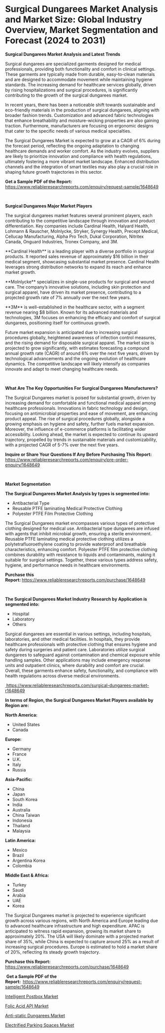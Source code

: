 <p><h1>Surgical Dungarees Market Analysis and Market Size: Global Industry Overview, Market Segmentation and Forecast (2024 to 2031)</h1></p><p><strong>Surgical Dungarees Market Analysis and Latest Trends</strong></p>
<p><p>Surgical dungarees are specialized garments designed for medical professionals, providing both functionality and comfort in clinical settings. These garments are typically made from durable, easy-to-clean materials and are designed to accommodate movement while maintaining hygiene standards. The increasing demand for healthcare services globally, driven by rising hospitalizations and surgical procedures, is significantly contributing to the growth of the surgical dungarees market.</p><p>In recent years, there has been a noticeable shift towards sustainable and eco-friendly materials in the production of surgical dungarees, aligning with broader fashion trends. Customization and advanced fabric technologies that enhance breathability and moisture-wicking properties are also gaining traction. Furthermore, manufacturers are focusing on ergonomic designs that cater to the specific needs of various medical specialties.</p><p>The Surgical Dungarees Market is expected to grow at a CAGR of 6% during the forecast period, reflecting the ongoing adaptation to changing healthcare demands and worker comfort. As the industry evolves, suppliers are likely to prioritize innovation and compliance with health regulations, ultimately fostering a more vibrant market landscape. Enhanced distribution channels and the integration of smart textiles may also play a crucial role in shaping future growth trajectories in this sector.</p></p>
<p><strong>Get a Sample PDF of the Report:&nbsp;</strong> <a href="https://www.reliableresearchreports.com/enquiry/request-sample/1648649?utm_campaign=112&utm_medium=2&utm_source=Github&utm_content=ia&utm_term=29122024&utm_id=surgical-dungarees">https://www.reliableresearchreports.com/enquiry/request-sample/1648649</a></p>
<p>&nbsp;</p>
<p><strong>Surgical Dungarees Major Market Players</strong></p>
<p><p>The surgical dungarees market features several prominent players, each contributing to the competitive landscape through innovation and product differentiation. Key companies include Cardinal Health, Halyard Health, Lohmann & Rauscher, Molnlycke, Stryker, Synergy Health, Precept Medical, Cellucap Manufacturing, Alpha Pro Tech, Dukal Corporation, Nitritex Canada, Onguard Industries, Tronex Company, and 3M.</p><p>**Cardinal Health** is a leading player with a diverse portfolio in surgical products. It reported sales revenue of approximately $16 billion in their medical segment, showcasing substantial market presence. Cardinal Health leverages strong distribution networks to expand its reach and enhance market growth.</p><p>**Molnlycke** specializes in single-use products for surgical and wound care. The company’s innovative solutions, including skin protection and surgical apparel, have driven its market presence, contributing to a projected growth rate of 7% annually over the next few years.</p><p>**3M** is well-established in the healthcare sector, with a segment revenue nearing $8 billion. Known for its advanced materials and technologies, 3M focuses on enhancing the efficacy and comfort of surgical dungarees, positioning itself for continuous growth.</p><p>Future market expansion is anticipated due to increasing surgical procedures globally, heightened awareness of infection control measures, and the rising demand for disposable surgical apparel. The market size is projected to grow significantly, with estimates forecasting a compound annual growth rate (CAGR) of around 6% over the next five years, driven by technological advancements and the ongoing evolution of healthcare dynamics. The competitive landscape will likely intensify as companies innovate and adapt to meet changing healthcare needs.</p></p>
<p>&nbsp;</p>
<p><strong>What Are The Key Opportunities For Surgical Dungarees Manufacturers?</strong></p>
<p><p>The Surgical Dungarees market is poised for substantial growth, driven by increasing demand for comfortable and functional medical apparel among healthcare professionals. Innovations in fabric technology and design, focusing on antimicrobial properties and ease of movement, are enhancing product appeal. The rise of surgical procedures globally, alongside a growing emphasis on hygiene and safety, further fuels market expansion. Moreover, the influence of e-commerce platforms is facilitating wider accessibility. Looking ahead, the market is expected to continue its upward trajectory, propelled by trends in sustainable materials and customizability, with a projected CAGR of 5-7% over the next five years.</p></p>
<p><strong>Inquire or Share Your Questions If Any Before Purchasing This Report:</strong> <a href="https://www.reliableresearchreports.com/enquiry/pre-order-enquiry/1648649?utm_campaign=112&utm_medium=2&utm_source=Github&utm_content=ia&utm_term=29122024&utm_id=surgical-dungarees">https://www.reliableresearchreports.com/enquiry/pre-order-enquiry/1648649</a></p>
<p>&nbsp;</p>
<p><strong>Market Segmentation</strong></p>
<p><strong>The Surgical Dungarees Market Analysis by types is segmented into:</strong></p>
<p><ul><li>Antibacterial Type</li><li>Reusable PTFE laminating Medical Protective Clothing</li><li>Polyester PTFE Film Protective Clothing</li></ul></p>
<p><p>The Surgical Dungarees market encompasses various types of protective clothing designed for medical use. Antibacterial type dungarees are infused with agents that inhibit microbial growth, ensuring a sterile environment. Reusable PTFE laminating medical protective clothing utilizes a polytetrafluoroethylene coating to provide waterproof and breathable characteristics, enhancing comfort. Polyester PTFE film protective clothing combines durability with resistance to liquids and contaminants, making it suitable for surgical settings. Together, these various types address safety, hygiene, and performance needs in healthcare environments.</p></p>
<p><strong>Purchase this Report:&nbsp;</strong><a href="https://www.reliableresearchreports.com/purchase/1648649?utm_campaign=112&utm_medium=2&utm_source=Github&utm_content=ia&utm_term=29122024&utm_id=surgical-dungarees">https://www.reliableresearchreports.com/purchase/1648649</a></p>
<p>&nbsp;</p>
<p><strong>The Surgical Dungarees Market Industry Research by Application is segmented into:</strong></p>
<p><ul><li>Hospital</li><li>Laboratory</li><li>Others</li></ul></p>
<p><p>Surgical dungarees are essential in various settings, including hospitals, laboratories, and other medical facilities. In hospitals, they provide healthcare professionals with protective clothing that ensures hygiene and safety during surgeries and patient care. Laboratories utilize surgical dungarees to safeguard against contamination and chemical exposure while handling samples. Other applications may include emergency response units and outpatient clinics, where durability and comfort are crucial. Overall, these garments enhance safety, functionality, and compliance with health regulations across diverse medical environments.</p></p>
<p><a href="https://www.reliableresearchreports.com/surgical-dungarees-market-r1648649?utm_campaign=112&utm_medium=2&utm_source=Github&utm_content=ia&utm_term=29122024&utm_id=surgical-dungarees">&nbsp;https://www.reliableresearchreports.com/surgical-dungarees-market-r1648649</a></p>
<p><strong>In terms of Region, the Surgical Dungarees Market Players available by Region are:</strong></p>
<p>
    <p> <strong> North America: </strong>
        <ul>
            <li>United States</li>
            <li>Canada</li>
        </ul>
        </p> 
    <p> <strong> Europe: </strong>
        <ul>
            <li>Germany</li>
            <li>France</li>
            <li>U.K.</li>
            <li>Italy</li>
            <li>Russia</li>
        </ul>
        </p> 
    <p> <strong> Asia-Pacific: </strong>
        <ul>
            <li>China</li>
            <li>Japan</li>
            <li>South Korea</li>
            <li>India</li>
            <li>Australia</li>
            <li>China Taiwan</li>
            <li>Indonesia</li>
            <li>Thailand</li>
            <li>Malaysia</li>
        </ul>
        </p> 
    <p> <strong> Latin America: </strong>
        <ul>
            <li>Mexico</li>
            <li>Brazil</li>
            <li>Argentina Korea</li>
            <li>Colombia</li>
        </ul>
        </p> 
    <p> <strong> Middle East & Africa: </strong>
        <ul>
            <li>Turkey</li>
            <li>Saudi</li>
            <li>Arabia</li>
            <li>UAE</li>
            <li>Korea</li>
        </ul>
    </p>
    </p>
<p><p>The Surgical Dungarees market is projected to experience significant growth across various regions, with North America and Europe leading due to advanced healthcare infrastructure and high expenditure. APAC is anticipated to witness rapid expansion, growing its market share to approximately 20%. The USA will likely dominate with a projected market share of 35%, while China is expected to capture around 25% as a result of increasing surgical procedures. Europe is estimated to hold a market share of 20%, reflecting its steady growth trajectory.</p></p>
<p><strong>Purchase this Report: </strong><a href="https://www.reliableresearchreports.com/purchase/1648649?utm_campaign=112&utm_medium=2&utm_source=Github&utm_content=ia&utm_term=29122024&utm_id=surgical-dungarees">https://www.reliableresearchreports.com/purchase/1648649</a></p>
<p>&nbsp;<strong>Get a Sample PDF of the Report:&nbsp;&nbsp;</strong><a href="https://www.reliableresearchreports.com/enquiry/request-sample/1648649?utm_campaign=112&utm_medium=2&utm_source=Github&utm_content=ia&utm_term=29122024&utm_id=surgical-dungarees">https://www.reliableresearchreports.com/enquiry/request-sample/1648649</a></p>
<p><strong></strong></p>
<p><p><a href="https://github.com/delindacallegari68/Market-Research-Report-List-1/blob/main/intelligent-postbox-market.md?utm_campaign=112&utm_medium=2&utm_source=Github&utm_content=ia&utm_term=29122024&utm_id=surgical-dungarees">Intelligent Postbox Market</a></p><p><a href="https://github.com/santosh758595/Market-Research-Report-List-6/blob/main/folic-acid-api-market.md?utm_campaign=112&utm_medium=2&utm_source=Github&utm_content=ia&utm_term=29122024&utm_id=surgical-dungarees">Folic Acid API Market</a></p><p><a href="https://github.com/steidmindy199393/Market-Research-Report-List-1/blob/main/anti-static-dungarees-market.md?utm_campaign=112&utm_medium=2&utm_source=Github&utm_content=ia&utm_term=29122024&utm_id=surgical-dungarees">Anti-static Dungarees Market</a></p><p><a href="https://github.com/klindsey95/Market-Research-Report-List-1/blob/main/electrified-parking-spaces-market.md?utm_campaign=112&utm_medium=2&utm_source=Github&utm_content=ia&utm_term=29122024&utm_id=surgical-dungarees">Electrified Parking Spaces Market</a></p></p>